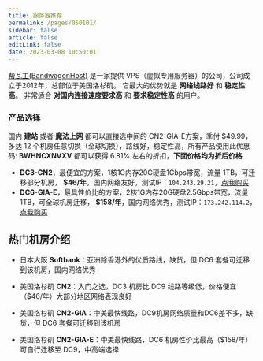 ```yaml
---
title: 服务器推荐
permalink: /pages/050101/
sidebar: false
article: false
editLink: false
date: 2023-03-08 10:50:01
---
```


[帮瓦工(BandwagonHost)](https://bwh81.net/aff.php?aff=70876) 是一家提供 VPS（虚拟专用服务器）的公司，公司成立于2012年，总部位于美国洛杉矶。
它最大的优势就是 **网络线路好** 和 **稳定性高**。 非常适合 **对国内连接速度要求高** 和 **要求稳定性高** 的用户。

[//]: # (::: tip 【搬瓦工】服务器促销活动，估计也就这两天就会结束，有需求的可以购买)

[//]: # (配置：2核心，2G内存，40G 硬盘，2T流量，可选17个机房，包括CN2GIA、日本软银等机房。)

[//]: # ()
[//]: # (同等配置常规套餐需要约 $299.99 美元一年。使用优惠码 `BWHNCXNVXV` 扣后：`$110.90` 一年。)

[//]: # ()
[//]: # (可选季付，半年付，新账号 30 天内可退款，注意：流量不能超过总流量的 10% 即可，[点我购买]&#40;https://bwh81.net/aff.php?aff=70876&pid=131&#41;)

[//]: # (:::)

### 产品选择
国内 **建站** 或者 **魔法上网** 都可以直接选中间的 CN2-GIA-E方案，季付 $49.99，多达 12 个机房任意切换（全球切换），路线好，稳定性高，所有产品使用此优惠码: **BWHNCXNVXV** 都可以获得 6.81% 左右的折扣，**下面价格均为折后价格**
- **DC3-CN2**，最便宜的方案，1核1G内存20G硬盘1Gbps带宽，流量 1TB，可迁移部分机房， **$46/年**，国内网络友好，测试IP：`104.243.29.21`，[点我购买](https://bwh81.net/aff.php?aff=70876&pid=57)
- **DC6-GIA-E**，最具性价比的方案，2核1G内存20G硬盘2.5Gbps带宽，流量 1TB，可全球机房迁移， **$158/年**，国内网络优秀，测试IP：`173.242.114.2`，[点我购买](https://bwh81.net/aff.php?aff=70876&pid=87)

## 热门机房介绍

- 日本大阪 **Softbank**：亚洲除香港外的优质路线，缺货，但 DC6 套餐可迁移到该机房，国内网络优秀

- 美国洛杉矶 **CN2**：入门之选，DC3 机房比 DC9 线路等级低，价格便宜（$46/年）大部分地区网络表现良好

- 美国洛杉矶 **CN2-GIA**：中美最快线路，DC9机房网络质量和DC6差不多，缺货，但 DC6 套餐可迁移到该机房

- 美国洛杉矶 **CN2-GIA-E**：中美最快线路，DC6 机房性价比最高（$158/年）可自行迁移至 DC9，中高端选择